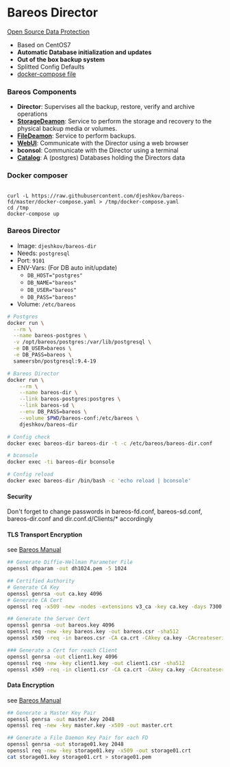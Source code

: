 # Bareos Director

[Open Source Data Protection](https://www.bareos.org)

* Based on CentOS7
* **Automatic Database initialization and updates**
* **Out of the box backup system**
* Splitted Config Defaults
* [docker-compose file](docker-compose.yml)

### Bareos Components

* **Director**: Supervises all the backup, restore, verify and archive operations
* [**StorageDeamon**](https://github.com/shoifele/bareos-sd): Service to perform the storage and recovery to the physical backup media or volumes.
* [**FileDeamon**](https://github.com/djeshkov/bareos-fd): Service to perform backups.
* [**WebUI**](https://github.com/shoifele/bareos-ui): Communicate with the Director using a web browser
* **bconsol**: Communicate with the Director using a terminal
* [**Catalog**](https://github.com/sameersbn/docker-postgresql): A (postgres) Databases holding the Directors data

### Docker composer

```

curl -L https://raw.githubusercontent.com/djeshkov/bareos-fd/master/docker-compose.yaml > /tmp/docker-compose.yaml
cd /tmp
docker-compose up

```


### Bareos Director

* Image: `djeshkov/bareos-dir`
* Needs: `postgresql`
* Port: `9101`
* ENV-Vars: (For DB auto init/update)
    - `DB_HOST="postgres"`
    - `DB_NAME="bareos"`
    - `DB_USER="bareos"`
    - `DB_PASS="bareos"`
* Volume: `/etc/bareos`


```bash
# Postgres
docker run \
  --rm \
  --name bareos-postgres \
  -v /opt/bareos/postgres:/var/lib/postgresql \
  -e DB_USER=bareos \
  -e DB_PASS=bareos \
  sameersbn/postgresql:9.4-19

# Bareos Director
docker run \
    --rm \
    --name bareos-dir \
    --link bareos-postgres:postgres \
    --link bareos-sd \
    --env DB_PASS=bareos \
    --volume $PWD/bareos-conf:/etc/bareos \
    djeshkov/bareos-dir

# Config check
docker exec bareos-dir bareos-dir -t -c /etc/bareos/bareos-dir.conf

# bconsole
docker exec -ti bareos-dir bconsole

# Config reload
docker exec bareos-dir /bin/bash -c 'echo reload | bconsole'
```
#### Security

Don't forget to change passwords in bareos-fd.conf, bareos-sd.conf, bareos-dir.conf and dir.conf.d/Clients/* accordingly

#### TLS Transport Encryption

see [Bareos Manual](http://doc.bareos.org/master/html/bareos-manual-main-reference.html#x1-33500027)

```bash
## Generate Diffie-Hellman Parameter File
openssl dhparam -out dh1024.pem -5 1024

## Certified Authority
# Generate CA Key
openssl genrsa -out ca.key 4096
# Generate CA Cert
openssl req -x509 -new -nodes -extensions v3_ca -key ca.key -days 7300 -out ca.crt -sha512

## Generate the Server Cert
openssl genrsa -out bareos.key 4096
openssl req -new -key bareos.key -out bareos.csr -sha512
openssl x509 -req -in bareos.csr -CA ca.crt -CAkey ca.key -CAcreateserial -out bareos.crt -days 7300 -sha512

### Generate a Cert for reach Client
openssl genrsa -out client1.key 4096
openssl req -new -key client1.key -out client1.csr -sha512
openssl x509 -req -in client1.csr -CA ca.crt -CAkey ca.key -CAcreateserial -out client1.crt -days 7300 -sha512
```

#### Data Encryption

see [Bareos Manual](http://doc.bareos.org/master/html/bareos-manual-main-reference.html#x1-33900028)

```bash
## Generate a Master Key Pair
openssl genrsa -out master.key 2048
openssl req -new -key master.key -x509 -out master.crt

## Generate a File Daemon Key Pair for each FD
openssl genrsa -out storage01.key 2048
openssl req -new -key storage01.key -x509 -out storage01.crt
cat storage01.key storage01.crt > storage01.pem
```

